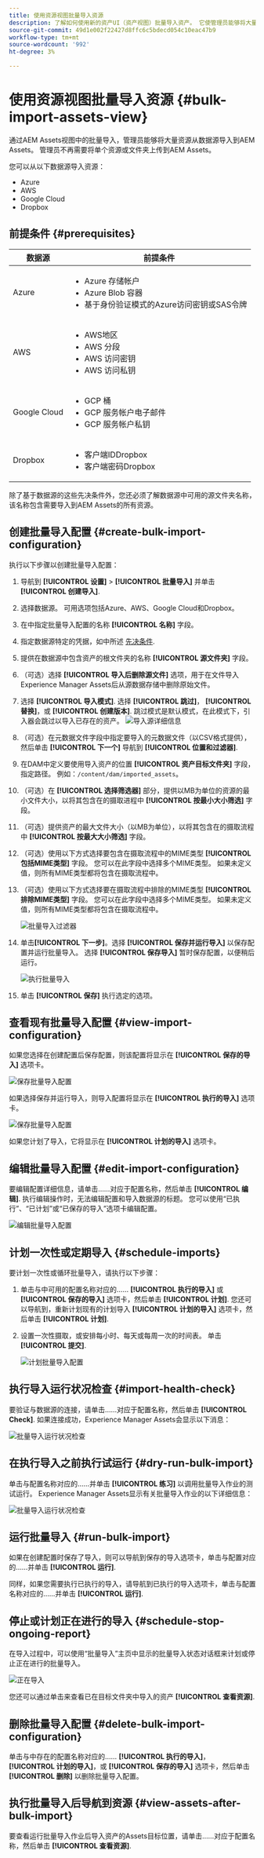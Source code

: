```yaml
---
title: 使用资源视图批量导入资源
description: 了解如何使用新的资产UI（资产视图）批量导入资产。 它使管理员能够将大量资源从数据源导入到AEM Assets。
source-git-commit: 49d1e002f22427d8ffc6c5bdecd054c10eac47b9
workflow-type: tm+mt
source-wordcount: '992'
ht-degree: 3%

---
```


# 使用资源视图批量导入资源  {#bulk-import-assets-view}

通过AEM Assets视图中的批量导入，管理员能够将大量资源从数据源导入到AEM Assets。 管理员不再需要将单个资源或文件夹上传到AEM Assets。

您可以从以下数据源导入资源：

* Azure
* AWS
* Google Cloud
* Dropbox

## 前提条件 {#prerequisites}

| 数据源 | 前提条件 |
|-----|------|
| Azure | <ul> <li>Azure 存储帐户 </li> <li> Azure Blob 容器 <li> 基于身份验证模式的Azure访问密钥或SAS令牌 </li></ul> |
| AWS | <ul> <li>AWS地区 </li> <li> AWS 分段 <li> AWS 访问密钥 </li><li> AWS 访问私钥 </li></ul> |
| Google Cloud | <ul> <li>GCP 桶 </li> <li> GCP 服务帐户电子邮件 <li> GCP 服务帐户私钥</li></ul> |
| Dropbox | <ul> <li>客户端IDDropbox </li> <li> 客户端密码Dropbox</li></ul> |

除了基于数据源的这些先决条件外，您还必须了解数据源中可用的源文件夹名称，该名称包含需要导入到AEM Assets的所有资源。

## 创建批量导入配置 {#create-bulk-import-configuration}

执行以下步骤以创建批量导入配置：

1. 导航到 **[!UICONTROL 设置]** > **[!UICONTROL 批量导入]** 并单击 **[!UICONTROL 创建导入]**.
1. 选择数据源。 可用选项包括Azure、AWS、Google Cloud和Dropbox。
1. 在中指定批量导入配置的名称 **[!UICONTROL 名称]** 字段。
1. 指定数据源特定的凭据，如中所述 [先决条件](#prerequisites).
1. 提供在数据源中包含资产的根文件夹的名称 **[!UICONTROL 源文件夹]** 字段。
1. （可选）选择 **[!UICONTROL 导入后删除源文件]** 选项，用于在文件导入Experience Manager Assets后从源数据存储中删除原始文件。
1. 选择 **[!UICONTROL 导入模式]**. 选择 **[!UICONTROL 跳过]**， **[!UICONTROL 替换]**，或 **[!UICONTROL 创建版本]**. 跳过模式是默认模式，在此模式下，引入器会跳过以导入已存在的资产。
   ![导入源详细信息](assets/bulk-import-source-details.png)

1. （可选）在元数据文件字段中指定要导入的元数据文件（以CSV格式提供），然后单击 **[!UICONTROL 下一个]** 导航到 **[!UICONTROL 位置和过滤器]**.
1. 在DAM中定义要使用导入资产的位置 **[!UICONTROL 资产目标文件夹]** 字段，指定路径。 例如：`/content/dam/imported_assets`。
1. （可选）在 **[!UICONTROL 选择筛选器]** 部分，提供以MB为单位的资源的最小文件大小，以将其包含在的摄取进程中 **[!UICONTROL 按最小大小筛选]** 字段。
1. （可选）提供资产的最大文件大小（以MB为单位），以将其包含在的摄取流程中 **[!UICONTROL 按最大大小筛选]** 字段。
1. （可选）使用以下方式选择要包含在摄取流程中的MIME类型 **[!UICONTROL 包括MIME类型]** 字段。 您可以在此字段中选择多个MIME类型。 如果未定义值，则所有MIME类型都将包含在摄取流程中。

1. （可选）使用以下方式选择要在摄取流程中排除的MIME类型 **[!UICONTROL 排除MIME类型]** 字段。 您可以在此字段中选择多个MIME类型。 如果未定义值，则所有MIME类型都将包含在摄取流程中。

   ![批量导入过滤器](assets/bulk-import-location.png)

1. 单击&#x200B;**[!UICONTROL 下一步]**。选择 **[!UICONTROL 保存并运行导入]** 以保存配置并运行批量导入。 选择 **[!UICONTROL 保存导入]** 暂时保存配置，以便稍后运行。

   ![执行批量导入](assets/bulk-import-run.png)

1. 单击 **[!UICONTROL 保存]** 执行选定的选项。

## 查看现有批量导入配置 {#view-import-configuration}

如果您选择在创建配置后保存配置，则该配置将显示在 **[!UICONTROL 保存的导入]** 选项卡。

![保存批量导入配置](assets/bulk-import-save.png)

如果选择保存并运行导入，则导入配置将显示在 **[!UICONTROL 执行的导入]** 选项卡。

![保存批量导入配置](assets/bulk-import-executed.png)

如果您计划了导入，它将显示在 **[!UICONTROL 计划的导入]** 选项卡。

## 编辑批量导入配置 {#edit-import-configuration}

要编辑配置详细信息，请单击……对应于配置名称，然后单击 **[!UICONTROL 编辑]**. 执行编辑操作时，无法编辑配置和导入数据源的标题。 您可以使用“已执行”、“已计划”或“已保存的导入”选项卡编辑配置。

![编辑批量导入配置](assets/bulk-import-edit.png)

## 计划一次性或定期导入 {#schedule-imports}

要计划一次性或循环批量导入，请执行以下步骤：

1. 单击与中可用的配置名称对应的…… **[!UICONTROL 执行的导入]** 或 **[!UICONTROL 保存的导入]** 选项卡，然后单击 **[!UICONTROL 计划]**. 您还可以导航到，重新计划现有的计划导入 **[!UICONTROL 计划的导入]** 选项卡，然后单击 **[!UICONTROL 计划]**.

1. 设置一次性摄取，或安排每小时、每天或每周一次的时间表。 单击 **[!UICONTROL 提交]**.

   ![计划批量导入配置](assets/bulk-import-schedule.png)

## 执行导入运行状况检查 {#import-health-check}

要验证与数据源的连接，请单击……对应于配置名称，然后单击 **[!UICONTROL Check]**. 如果连接成功，Experience Manager Assets会显示以下消息：

![批量导入运行状况检查](assets/bulk-import-health-check.png)

## 在执行导入之前执行试运行 {#dry-run-bulk-import}

单击与配置名称对应的……并单击 **[!UICONTROL 练习]** 以调用批量导入作业的测试运行。 Experience Manager Assets显示有关批量导入作业的以下详细信息：

![批量导入运行状况检查](assets/bulk-import-dry-run.png)

## 运行批量导入 {#run-bulk-import}

如果在创建配置时保存了导入，则可以导航到保存的导入选项卡，单击与配置对应的……并单击 **[!UICONTROL 运行]**.

同样，如果您需要执行已执行的导入，请导航到已执行的导入选项卡，单击与配置名称对应的……并单击 **[!UICONTROL 运行]**.

## 停止或计划正在进行的导入 {#schedule-stop-ongoing-report}

在导入过程中，可以使用“批量导入”主页中显示的批量导入状态对话框来计划或停止正在进行的批量导入。

![正在导入](assets/bulk-import-progress.png)

您还可以通过单击来查看已在目标文件夹中导入的资产 **[!UICONTROL 查看资源]**.


## 删除批量导入配置 {#delete-bulk-import-configuration}

单击与中存在的配置名称对应的…… **[!UICONTROL 执行的导入]**， **[!UICONTROL 计划的导入]**，或 **[!UICONTROL 保存的导入]** 选项卡，然后单击 **[!UICONTROL 删除]** 以删除批量导入配置。

## 执行批量导入后导航到资源 {#view-assets-after-bulk-import}

要查看运行批量导入作业后导入资产的Assets目标位置，请单击……对应于配置名称，然后单击 **[!UICONTROL 查看资源]**.

